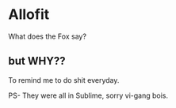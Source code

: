 # Allofit
What does the Fox say?
<h2>but WHY??</h2>
To remind me to do shit everyday.

PS- They were all in Sublime, sorry vi-gang bois.

